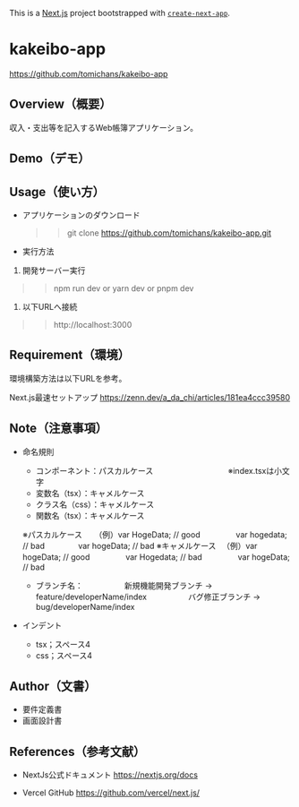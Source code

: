 This is a [Next.js](https://nextjs.org/) project bootstrapped with [`create-next-app`](https://github.com/vercel/next.js/tree/canary/packages/create-next-app).

# kakeibo-app
https://github.com/tomichans/kakeibo-app

## Overview（概要）
収入・支出等を記入するWeb帳簿アプリケーション。

## Demo（デモ）

## Usage（使い方）
- アプリケーションのダウンロード
  >> git clone https://github.com/tomichans/kakeibo-app.git

- 実行方法
1. 開発サーバー実行
  >> npm run dev
  or
  >> yarn dev
  or
  >> pnpm dev

1. 以下URLへ接続
  >> http://localhost:3000

## Requirement（環境）
環境構築方法は以下URLを参考。

Next.js最速セットアップ
https://zenn.dev/a_da_chi/articles/181ea4ccc39580

## Note（注意事項）
- 命名規則
  - コンポーネント：パスカルケース
　　　　　　　　　 ※index.tsxは小文字
  - 変数名（tsx）：キャメルケース
  - クラス名（css）：キャメルケース
  - 関数名（tsx）：キャメルケース

  ※パスカルケース
　 （例）var HogeData; // good
　 　　　var hogedata; // bad
 　　　　var hogeData; // bad
  ※キャメルケース
 　（例）var hogeData; // good
　 　　　var Hogedata; // bad
　 　　　var hogeData; // bad

  - ブランチ名：
　　　　　新規機能開発ブランチ → feature/developerName/index
　　　　　バグ修正ブランチ → bug/developerName/index

- インデント
  - tsx；スペース4
  - css；スペース4

## Author（文書）
- 要件定義書
- 画面設計書

## References（参考文献）
- NextJs公式ドキュメント
https://nextjs.org/docs

- Vercel GitHub
https://github.com/vercel/next.js/